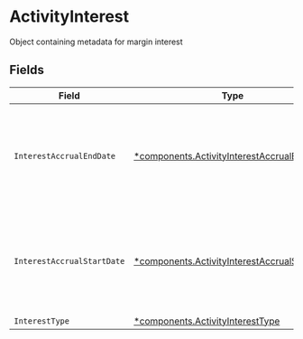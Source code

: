 # ActivityInterest

Object containing metadata for margin interest


## Fields

| Field                                                                                                       | Type                                                                                                        | Required                                                                                                    | Description                                                                                                 | Example                                                                                                     |
| ----------------------------------------------------------------------------------------------------------- | ----------------------------------------------------------------------------------------------------------- | ----------------------------------------------------------------------------------------------------------- | ----------------------------------------------------------------------------------------------------------- | ----------------------------------------------------------------------------------------------------------- |
| `InterestAccrualEndDate`                                                                                    | [*components.ActivityInterestAccrualEndDate](../../models/components/activityinterestaccrualenddate.md)     | :heavy_minus_sign:                                                                                          | Date on which interest accrues before the calculation is made for payment or charge                         | {<br/>"day": 28,<br/>"month": 10,<br/>"year": 2024<br/>}                                                    |
| `InterestAccrualStartDate`                                                                                  | [*components.ActivityInterestAccrualStartDate](../../models/components/activityinterestaccrualstartdate.md) | :heavy_minus_sign:                                                                                          | Date on which interest begins to accrue on a cash balance or borrowed funds                                 | {<br/>"day": 28,<br/>"month": 10,<br/>"year": 2024<br/>}                                                    |
| `InterestType`                                                                                              | [*components.ActivityInterestType](../../models/components/activityinteresttype.md)                         | :heavy_minus_sign:                                                                                          | N/A                                                                                                         | CREDIT                                                                                                      |